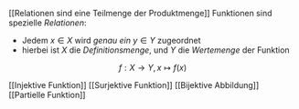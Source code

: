 [[Relationen sind eine Teilmenge der Produktmenge]]
Funktionen sind spezielle _Relationen_:
- Jedem $x \in X$ wird _genau ein_ $y \in Y$ zugeordnet
- hierbei ist $X$ die _Definitionsmenge_, und $Y$ die _Wertemenge_ der Funktion

$$f: X \rightarrow Y, x \mapsto f(x)$$

[[Injektive Funktion]]
[[Surjektive Funktion]]
[[Bijektive Abbildung]]
[[Partielle Funktion]]




